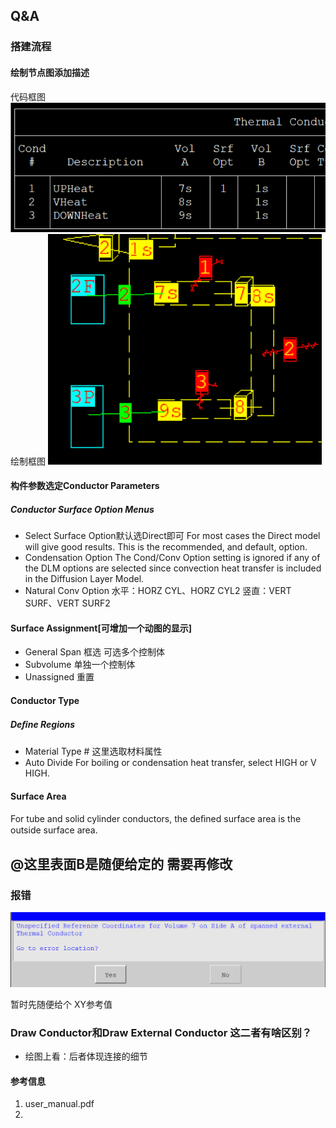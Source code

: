 ## Q&A
### 搭建流程
#### 绘制节点图添加描述
   代码框图
   ![alt text](image-1.png)
   绘制框图
   ![alt text](image.png)
#### 构件参数选定Conductor Parameters
##### Conductor Surface Option Menus
- Select Surface Option默认选Direct即可
For most cases the Direct model will give good results. This is the recommended, and default, option.
- Condensation Option 
The Cond/Conv Option setting is ignored if any of the DLM
options are selected since convection heat transfer is included
in the Diffusion Layer Model.
- Natural Conv Option 
水平：HORZ CYL、HORZ CYL2
竖直：VERT SURF、VERT SURF2
#### Surface Assignment[可增加一个动图的显示]
- General Span 框选 可选多个控制体
- Subvolume 单独一个控制体
- Unassigned 重置
#### Conductor Type
##### Deﬁne Regions
- Material Type # 这里选取材料属性
- Auto Divide
For boiling or condensation heat transfer, select HIGH or V HIGH. 
#### Surface Area 
For tube and solid cylinder conductors, the deﬁned surface area is the outside surface area. 


## @这里表面B是随便给定的 需要再修改

### 报错
![alt text](image-2.png)

暂时先随便给个 XY参考值


### Draw Conductor和Draw External Conductor 这二者有啥区别？
- 绘图上看：后者体现连接的细节


#### 参考信息
1. user_manual.pdf
2. 